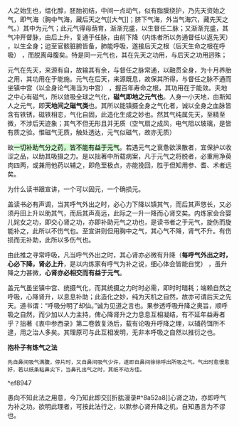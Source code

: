 人之始生也，缊化醇，胚胎初结，中间一点动气，似有脂膜绕护，乃先天资始之气，即气海（胸中气海，藏后天之气[[大气]]；脐下气海，外当气海穴，藏先天之气。）其中为元气；此元气得母荫育，渐渐充盛，以生督任二脉；又渐渐充盛，其气冲开督脉，由后上升，复通于任脉，由前下降（内炼者所以务通督任以返先天） ，以生全身；迨至官骸脏腑皆备，肺能呼吸，遂接后天之根（后天生命之根在呼吸） ，而脱离母腹矣。特是同一元气也，其在先天之功用，与后天之功用迥殊；

元气在先天，来源有自，故输其有余，与督任之脉常通，以融贯全身，为十月养胎之用，其功用在于能施。元气在后天，来源既息，故保其所得，与督任之脉不通而坐镇中宫（以全身论气海当为中宫） ，握百年寿命之根，其功用在于能敛。夫地之中心有磁气，所以敛吸全球之气化，**磁气即地之元气也**。人身一小天地，由斯知人之元气，即**天地间之磁气类**也。其所以能镇摄全身之气化者，诚以全身之血脉皆含有铁锈，磁铁相恋，气化自固，此造化生成之妙也。然其气纯属先天，至精至微，不涉后天迹象；其气不但无形且并无质（空气扇之成风，电气阻以玻璃，是皆有质之验。惟磁气无质，触处透达，元气似磁气，故亦无质） 

故<mark style="background: #BBFABBA6;">一切补助气分之药，皆不能有益于元气</mark>。若遇元气之衰惫欲涣散者，宜保护以收涩之品，以助其吸摄之力。是以拙著中所载病案，凡于元气之将脱者，必重用净萸肉四两，或兼用他药以辅之，即危至极点，亦能挽回，胜于但知用参、耆、术者远矣。


为什么读书跟宣讲，一个可以固元，一个确损元。

盖读书必有声调，当其呼气外出之时，必心力下降以镇其气，而后其声悠长，又必须丹田上升以助其气，而后其声高远，此际之一升一降而心肾交矣。内炼家会合婴儿姹女之功，即交心肾之功，亦即补助元气之功也，是读书者之于元气，旋伤而旋能补之，此所以不伤气也。至宣讲则但用胸中之气，其心气不降，肾气不升。有伤损而无补助，此所以多伤气也。

由此推之寻常呼吸，凡当呼气外出之时，其心肾亦必微有升降（**每呼气外出之时，心必下降，肾必上升**，是以内炼家有呼气为补之说，细心体会皆能自觉） ，虽升降之力甚微，**心肾亦必相交而有益于元气**。


盖元气虽坐镇中宫、统摄气化，而其统摄之力时时必需，即时时暗耗；端赖自然之呼吸，心降肾升，以息息补助；此造化之妙，纯为天机之自然，故亦可谓后天之先天。道书谓：“呼吸分明了却仙。”诚为见道之言也。果参透呼吸升降之奥旨，顺呼吸之自然，而少加以人力主持，俾心降肾升之力息息互相凝结，有不延年益寿者乎？拙著《衷中参西录》第二卷敦复汤后，载有论吸升呼降之理，以辅药饵所不逮，用之治人多矣。其理原可与此互相发明，无非本呼吸之自然以推衍之也。


**抱朴子有炼气之法**
```ad-note
先自鼻间吸气满腹，停片时，又自鼻间吸气少许，遂即自鼻间徐徐呼出所吸之气。气出时愈慢愈好，若以纸条粘鼻尖下，当鼻孔出气之时，其纸不动方佳。
``` 
^ef8947

愚向不知此法之用意，今乃知此即交[[折肱漫录#^8a52a8]]心肾之功，亦即呼气为补之功。欲明此理者，可按此法行之，以默参心肾升降之机，自知愚言为不谬也。










